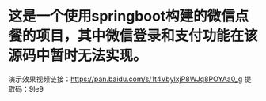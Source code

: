 # 这是一个使用springboot构建的微信点餐的项目，其中微信登录和支付功能在该源码中暂时无法实现。
演示效果视频链接：https://pan.baidu.com/s/1t4VbylxjP8WJq8POYAa0_g 
提取码：9le9 


